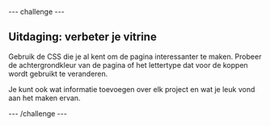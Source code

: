 \--- challenge \---

## Uitdaging: verbeter je vitrine

Gebruik de CSS die je al kent om de pagina interessanter te maken. Probeer de achtergrondkleur van de pagina of het lettertype dat voor de koppen wordt gebruikt te veranderen.

Je kunt ook wat informatie toevoegen over elk project en wat je leuk vond aan het maken ervan.

\--- /challenge \---